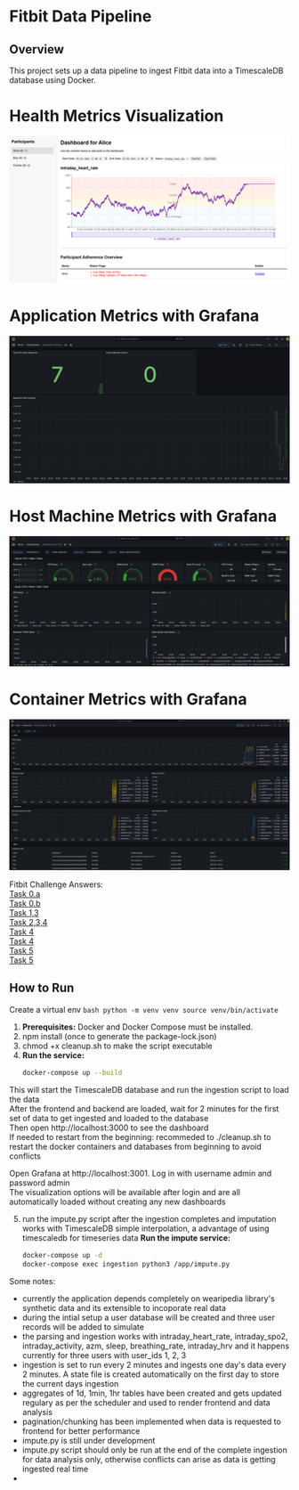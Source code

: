 # Fitbit Data Pipeline

## Overview

This project sets up a data pipeline to ingest Fitbit data into a TimescaleDB database using Docker.

# Health Metrics Visualization
![Dashboard](images/dashboard.png)
# Application Metrics with Grafana
![application metrics](images/grafanaapp.png)
# Host Machine Metrics with Grafana
![host machine metrics](images/grafanahost.png)
# Container Metrics with Grafana
![container metrics](images/grafanacontainer.png)

Fitbit Challenge Answers:  
[Task 0.a](docs/task0.md)  
[Task 0.b](fitbit_example.ipynb)  
[Task 1,3](ingeston/ingest.py)  
[Task 2,3,4](backend/main.py)  
[Task 4](impute.py)  
[Task 4](frontend/src/App.js)  
[Task 5](monitoring)  
[Task 5](grafana)  




## How to Run
Create a virtual env
    ```bash
    python -m venv venv
    source venv/bin/activate
    ```
1.  **Prerequisites:** Docker and Docker Compose must be installed.
2. npm install (once to generate the package-lock.json)
3. chmod +x cleanup.sh to make the script executable
4.  **Run the service:**
    ```bash
    docker-compose up --build
    ```
This will start the TimescaleDB database and run the ingestion script to load the data  
After the frontend and backend are loaded, wait for 2 minutes for the first set of data to get ingested and loaded to the database  
Then open http://localhost:3000 to see the dashboard  
If needed to restart from the beginning: recommeded to ./cleanup.sh to restart the docker containers and databases from beginning to avoid conflicts  

Open Grafana at http://localhost:3001. Log in with username admin and password admin  
The visualization options will be available after login and are all automatically loaded without creating any new dashboards  


5. run the impute.py script after the ingestion completes and imputation works with TimescaleDB simple interpolation, a advantage of using timescaledb for timeseries data
   **Run the impute service:**
    ```bash
    docker-compose up -d
    docker-compose exec ingestion python3 /app/impute.py
    ```

Some notes:
- currently the application depends completely on wearipedia library's synthetic data and its extensible to incoporate real data
- during the intial setup a user database will be created and three user records will be added to simulate
- the parsing and ingestion works with intraday_heart_rate, intraday_spo2, intraday_activity, azm, sleep, breathing_rate, intraday_hrv and it happens currently for three users with user_ids 1, 2, 3
- ingestion is set to run every 2 minutes and ingests one day's data every 2 minutes. A state file is created automatically on the first day to store the current days ingestion
- aggregates of 1d, 1min, 1hr tables have been created and gets updated regulary as per the scheduler and used to render frontend and data analysis
- pagination/chunking has been implemented when data is requested to frontend for better performance
- impute.py is still under development
- impute.py script should only be run at the end of the complete ingestion for data analysis only, otherwise conflicts can arise as data is getting ingested real time
- 

